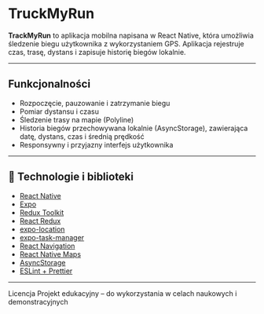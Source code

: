 # TruckMyRun

**TrackMyRun** to aplikacja mobilna napisana w React Native, która umożliwia śledzenie biegu użytkownika z wykorzystaniem GPS. Aplikacja rejestruje czas, trasę, dystans i zapisuje historię biegów lokalnie.

---

## Funkcjonalności

- Rozpoczęcie, pauzowanie i zatrzymanie biegu
- Pomiar dystansu i czasu
- Śledzenie trasy na mapie (Polyline)
- Historia biegów przechowywana lokalnie (AsyncStorage), zawierająca datę, dystans, czas i średnią prędkość
- Responsywny i przyjazny interfejs użytkownika

---

## 🧰 Technologie i biblioteki

- [React Native](https://reactnative.dev/)
- [Expo](https://expo.dev/)
- [Redux Toolkit](https://redux-toolkit.js.org/)
- [React Redux](https://react-redux.js.org/)
- [expo-location](https://docs.expo.dev/versions/latest/sdk/location/)
- [expo-task-manager](https://docs.expo.dev/versions/latest/sdk/task-manager/)
- [React Navigation](https://reactnavigation.org/)
- [React Native Maps](https://github.com/react-native-maps/react-native-maps)
- [AsyncStorage](https://react-native-async-storage.github.io/async-storage/)
- [ESLint + Prettier](https://eslint.org/)

---
Licencja
Projekt edukacyjny – do wykorzystania w celach naukowych i demonstracyjnych

